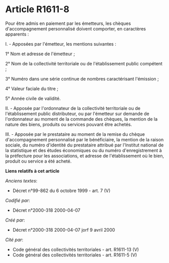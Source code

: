 # Article R1611-8

Pour être admis en paiement par les émetteurs, les chèques d'accompagnement personnalisé doivent comporter, en caractères
apparents :

I. - Apposées par l'émetteur, les mentions suivantes :

1° Nom et adresse de l'émetteur ;

2° Nom de la collectivité territoriale ou de l'établissement public compétent ;

3° Numéro dans une série continue de nombres caractérisant l'émission ;

4° Valeur faciale du titre ;

5° Année civile de validité.

II. - Apposée par l'ordonnateur de la collectivité territoriale ou de l'établissement public distributeur, ou par l'émetteur
sur demande de l'ordonnateur au moment de la commande des chèques, la mention de la nature des biens, produits ou services
pouvant être achetés.

III. - Apposée par le prestataire au moment de la remise du chèque d'accompagnement personnalisé par le bénéficiaire, la
mention de la raison sociale, du numéro d'identité du prestataire attribué par l'Institut national de la statistique et des
études économiques ou du numéro d'enregistrement à la préfecture pour les associations, et adresse de l'établissement où le
bien, produit ou service a été acheté.

**Liens relatifs à cet article**

_Anciens textes_:

  - Décret n°99-862 du 6 octobre 1999 - art. 7 (V)

_Codifié par_:

  - Décret n°2000-318 2000-04-07

_Créé par_:

  - Décret n°2000-318 2000-04-07 jorf 9 avril 2000

_Cité par_:

  - Code général des collectivités territoriales - art. R1611-13 (V)
  - Code général des collectivités territoriales - art. R1611-5 (V)
